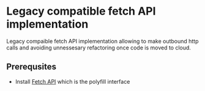 # Legacy compatible fetch API implementation

Legacy compaible fetch API implementation allowing to make outbound http calls and avoiding unnessesary refactoring once code is moved to cloud.

## Prerequsites
- Install [Fetch API](https://github.com/abapify/fetch) which is the polyfill interface


